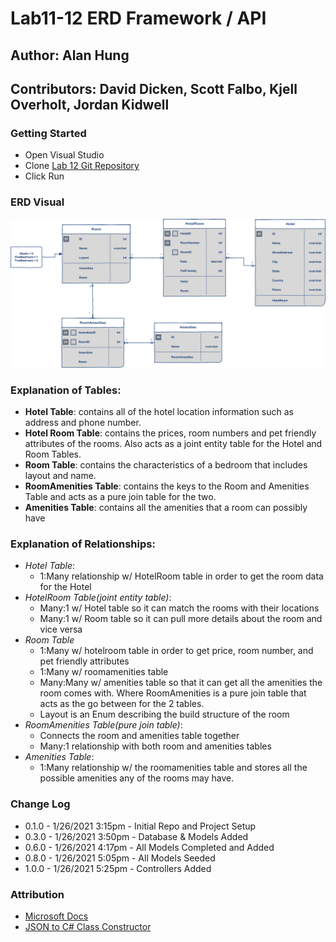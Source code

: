 # Lab11-12 ERD Framework / API

## Author: Alan Hung
## Contributors: David Dicken, Scott Falbo, Kjell Overholt, Jordan Kidwell

### Getting Started
* Open Visual Studio
* Clone [Lab 12 Git Repository](https://github.com/AlanYHung/Async-Inn)
* Click Run

### ERD Visual
![](./Asyn-Inn/Asyn-Inn/assets/AsyncInnERD.png)

### Explanation of Tables:
- **Hotel Table**: contains all of the hotel location information such as address and phone number.
- **Hotel Room Table**: contains the prices, room numbers and pet friendly attributes of the rooms.  Also acts as a joint entity table for the Hotel and Room Tables.
- **Room Table**: contains the characteristics of a bedroom that includes layout and name.
- **RoomAmenities Table**: contains the keys to the Room and Amenities Table and acts as a pure join table for the two.
- **Amenities Table**: contains all the amenities that a room can possibly have

### Explanation of Relationships:
-  *Hotel Table*:
   - 1:Many relationship w/ HotelRoom table in order to get the room data for the Hotel
- *HotelRoom Table(joint entity table)*:
  - Many:1 w/ Hotel table so it can match the rooms with their locations
  - Many:1 w/ Room table so it can pull more details about the room and vice versa
- *Room Table* 
  - 1:Many w/ hotelroom table in order to get price, room number, and pet friendly attributes
  - 1:Many w/ roomamenities table
  - Many:Many w/ amenities table so that it can get all the amenities the room comes with.  Where RoomAmenities is a pure join table that acts as the go between for the 2 tables.
  - Layout is an Enum describing the build structure of the room
- *RoomAmenities Table(pure join table)*:
  - Connects the room and amenities table together
  - Many:1 relationship with both room and amenities tables
- *Amenities Table*:
  - 1:Many relationship w/ the roomamenities table and stores all the possible amenities any of the rooms may have.

### Change Log
* 0.1.0 - 1/26/2021 3:15pm - Initial Repo and Project Setup
* 0.3.0 - 1/26/2021 3:50pm - Database & Models Added
* 0.6.0 - 1/26/2021 4:17pm - All Models Completed and Added
* 0.8.0 - 1/26/2021 5:05pm - All Models Seeded
* 1.0.0 - 1/26/2021 5:25pm - Controllers Added

### Attribution
* [Microsoft Docs](https://docs.microsoft.com/en-us/dotnet/csharp/language-reference/)
* [JSON to C# Class Constructor](https://json2csharp.com/)
